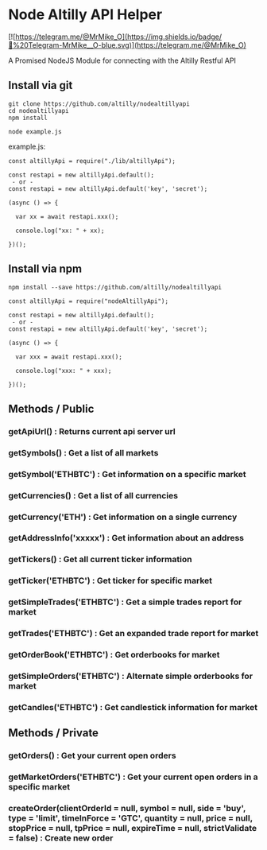 # Node Altilly API Helper

[![https://telegram.me/@MrMike_O](https://img.shields.io/badge/💬%20Telegram-MrMike__O-blue.svg)](https://telegram.me/@MrMike_O)


A Promised NodeJS Module for connecting with the Altilly Restful API


## Install via git
```
git clone https://github.com/altilly/nodealtillyapi
cd nodealtillyapi
npm install

node example.js
```

example.js:
```
const altillyApi = require("./lib/altillyApi");

const restapi = new altillyApi.default();
 - or -
const restapi = new altillyApi.default('key', 'secret');

(async () => {
  
  var xx = await restapi.xxx();
  
  console.log("xx: " + xx);
  
})();
```

## Install via npm
```
npm install --save https://github.com/altilly/nodealtillyapi
```

```
const altillyApi = require("nodeAltillyApi");

const restapi = new altillyApi.default();
 - or -
const restapi = new altillyApi.default('key', 'secret');

(async () => {
  
  var xxx = await restapi.xxx();
  
  console.log("xxx: " + xxx);
  
})();
```

## Methods / Public
### getApiUrl() : Returns current api server url
### getSymbols() : Get a list of all markets
### getSymbol('ETHBTC') : Get information on a specific market
### getCurrencies() : Get a list of all currencies
### getCurrency('ETH') : Get information on a single currency
### getAddressInfo('xxxxx') : Get information about an address
### getTickers() : Get all current ticker information
### getTicker('ETHBTC') : Get ticker for specific market
### getSimpleTrades('ETHBTC') : Get a simple trades report for market
### getTrades('ETHBTC') : Get an expanded trade report for market
### getOrderBook('ETHBTC') : Get orderbooks for market
### getSimpleOrders('ETHBTC') : Alternate simple orderbooks for market
### getCandles('ETHBTC') : Get candlestick information for market

## Methods / Private
### getOrders() : Get your current open orders
### getMarketOrders('ETHBTC') : Get your current open orders in a specific market
### createOrder(clientOrderId = null, symbol = null, side = 'buy', type = 'limit', timeInForce = 'GTC', quantity = null, price = null, stopPrice = null, tpPrice = null, expireTime = null, strictValidate = false) : Create new order
